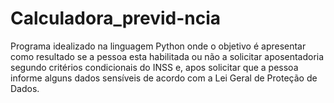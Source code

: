 # Calculadora_previd-ncia
Programa idealizado na linguagem Python onde o objetivo é apresentar como resultado se a pessoa esta habilitada ou não a solicitar aposentadoria segundo critérios condicionais do INSS e, apos solicitar que a pessoa informe alguns dados sensíveis de acordo com a Lei Geral de Proteção de Dados.
